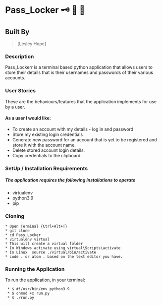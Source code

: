 # Pass_Locker :old_key:	:closed_lock_with_key:	:triangular_flag_on_post:	
## Built By 

> [Lesley Hope]

### Description
Pass_Lockerr is a terminal based python application that allows users to store their details that is their usernames and passwords of their various accounts.


### User Stories
These are the behaviours/features that the application implements for use by a user.


#### As a user I would like:

* To create an account with my details - log in and password
* Store my existing login credentials
* Generate new password for an account that is yet to be registered and store it with the account name. 
* Delete stored account login details.
* Copy credentials to the clipboard.

### SetUp / Installation Requirements
##### The application requires the following installations to operate 

* virtualenv
* python3.9
* pip

### Cloning

```
* Open Terminal {Ctrl+Alt+T}
* git clone 
* cd Pass_Locker
* virtualenv virtual
* This will create a virtual folder
* In Windows activate using virtual\Scripts\activate
* In Linux  source ./virtual/bin/activate
* code . or atom . based on the text editor you have.
```

### Running the Application
To run the application, in your terminal:

```
 * $ #!/usr/bin/env python3.9
 * $ chmod +x run.py
 * $ ./run.py
```
